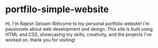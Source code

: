 # portfilo-simple-website
Hi, I'm Rajesh Selvam Welcome to my personal portfolio website! I'm passionate about web development and design. This site is built using HTML and CSS, showcasing my skills, creativity, and the projects I've worked on.   thank you for visiting!
